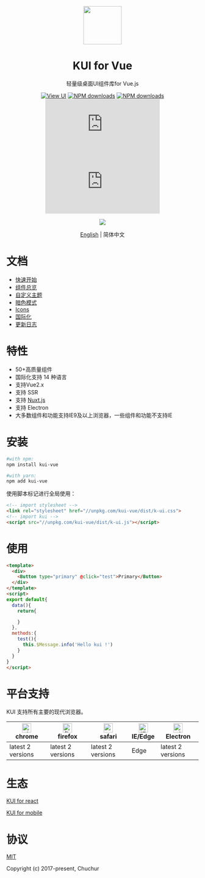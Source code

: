 <p align="center">
    <a href="https://k-ui.cn">
        <img width="100" src="https://chuchur.com/img/logo-kui.svg">
    </a>
</p>
<h1 align="center">
   KUI for Vue   
</h1>

<div align="center">

轻量级桌面UI组件库for Vue.js

[![View UI](https://img.shields.io/npm/v/kui-vue.svg?style=flat-square)](https://www.npmjs.org/package/kui-vue)
[![NPM downloads](http://img.shields.io/npm/dm/kui-vue.svg?style=flat-square)](https://npmjs.org/package/kui-vue)
[![NPM downloads](https://img.shields.io/npm/dt/kui-vue.svg?style=flat-square)](https://npmjs.org/package/kui-vue)
![JS gzip size](http://img.badgesize.io/https://unpkg.com/kui-vue/dist/k-ui.js?compression=gzip&label=gzip%20size:%20JS&style=flat-square)
![CSS gzip size](http://img.badgesize.io/https://unpkg.com/kui-vue/dist/k-ui.css?compression=gzip&label=gzip%20size:%20CSS&style=flat-square)

![](https://k-ui.cn/img/theme.jpg)

[English](./readme.md) | 简体中文
</div>


# 文档   
* [快速开始](https://k-ui.cn/docs/start)
* [组件总览](https://k-ui.cn/components/all)
* [自定义主题](https://k-ui.cn/docs/theme)
* [暗色模式](https://k-ui.cn/docs/dark-mode)
* [Icons](https://k-ui.cn/components/icon)
* [国际化](https://k-ui.cn/docs/i18n)
* [更新日志](https://k-ui.cn/docs/log)


# 特性
- 50+高质量组件
- 国际化支持 14 种语言
- 支持Vue2.x  
- 支持 SSR   
- 支持 [Nuxt.js](https://nuxtjs.org/)   
- 支持 Electron   
- 大多数组件和功能支持IE9及以上浏览器，一些组件和功能不支持IE



# 安装


```sh
#with npm:
npm install kui-vue

#with yarn:
npm add kui-vue
```

使用脚本标记进行全局使用：

```html
<!-- import stylesheet -->
<link rel="stylesheet" href="//unpkg.com/kui-vue/dist/k-ui.css">
<!-- import kui -->
<script src="//unpkg.com/kui-vue/dist/k-ui.js"></script>
```

# 使用
```html
<template>
  <div>
    <Button type="primary" @click="test">Primary</Button>
  </div>
</template>
<script>
export default{
  data(){
    return{

    }
  },
  methods:{
    test(){
      this.$Message.info('Hello kui !')
    }
  }
}
</script>
```
# 平台支持

KUI 支持所有主要的现代浏览器。

|[<img alt="chrome" height="24px" src="https://cdnjs.cloudflare.com/ajax/libs/browser-logos/70.4.0/chrome/chrome.png" />](https://cdnjs.cloudflare.com/ajax/libs/browser-logos/70.4.0/chrome/chrome.png)<br>chrome|[<img alt="firefox" height="24px" src="https://cdnjs.cloudflare.com/ajax/libs/browser-logos/70.4.0/firefox/firefox.png" />](https://cdnjs.cloudflare.com/ajax/libs/browser-logos/70.4.0/firefox/firefox.png)<br>firefox|[<img alt="safari" height="24px" src="https://cdnjs.cloudflare.com/ajax/libs/browser-logos/70.4.0/safari/safari.png" />](https://cdnjs.cloudflare.com/ajax/libs/browser-logos/70.4.0/safari/safari.png)<br>safari|[<img alt="IE/Edge" height="24px" src="https://cdnjs.cloudflare.com/ajax/libs/browser-logos/70.4.0/edge/edge.png" />](https://cdnjs.cloudflare.com/ajax/libs/browser-logos/70.4.0/edge/edge.png)<br> IE/Edge|[<img alt="electron" height="24px" src="https://cdnjs.cloudflare.com/ajax/libs/browser-logos/70.4.0/electron/electron.png" />](https://cdnjs.cloudflare.com/ajax/libs/browser-logos/70.4.0/electron/electron.png)<br>Electron|
|--|--|--|--|--|
| latest 2 versions | latest 2 versions | latest 2 versions | Edge | latest 2 versions |


# 生态
[KUI for react](https://react.k-ui.cn)    

[KUI for mobile](https://gitee.com/chuchur/kui-vue-mobile)


# 协议
[MIT](http://opensource.org/licenses/MIT)

Copyright (c) 2017-present, Chuchur
